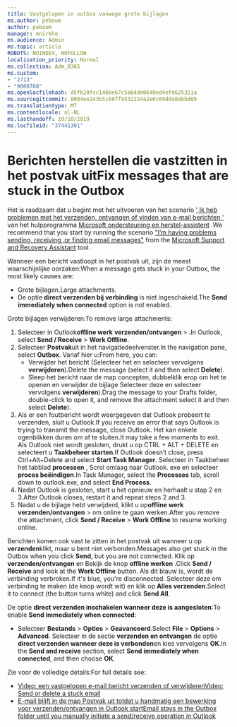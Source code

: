 ```yaml
---
title: Vastgelopen in outbox vanwege grote bijlagen
ms.author: pebaum
author: pebaum
manager: mnirkhe
ms.audience: Admin
ms.topic: article
ROBOTS: NOINDEX, NOFOLLOW
localization_priority: Normal
ms.collection: Adm_O365
ms.custom:
- "2713"
- "9000768"
ms.openlocfilehash: d5fb20fcc146be67c5a04de0640ed4efd625311a
ms.sourcegitcommit: 8004ee243b5c68ff9532224a2e6c69dda0abbd0b
ms.translationtype: MT
ms.contentlocale: nl-NL
ms.lasthandoff: 10/10/2019
ms.locfileid: "37441301"
---
```

# <a name="fix-messages-that-are-stuck-in-the-outbox"></a><span data-ttu-id="b0a51-102">Berichten herstellen die vastzitten in het postvak uit</span><span class="sxs-lookup"><span data-stu-id="b0a51-102">Fix messages that are stuck in the Outbox</span></span>

<span data-ttu-id="b0a51-103">Het is raadzaam dat u begint met het uitvoeren van het scenario [' Ik heb problemen met het verzenden, ontvangen of vinden van e-mail berichten '](https://aka.ms/SaRA-OutlookSendReceive) van het hulpprogramma [Microsoft ondersteuning en herstel-assistent](https://diagnostics.office.com/#/) .</span><span class="sxs-lookup"><span data-stu-id="b0a51-103">We recommend that you start by running the scenario ["I’m having problems sending, receiving, or finding email messages"](https://aka.ms/SaRA-OutlookSendReceive) from the [Microsoft Support and Recovery Assistant](https://diagnostics.office.com/#/) tool.</span></span>

<span data-ttu-id="b0a51-104">Wanneer een bericht vastloopt in het postvak uit, zijn de meest waarschijnlijke oorzaken:</span><span class="sxs-lookup"><span data-stu-id="b0a51-104">When a message gets stuck in your Outbox, the most likely causes are:</span></span>
- <span data-ttu-id="b0a51-105">Grote bijlagen.</span><span class="sxs-lookup"><span data-stu-id="b0a51-105">Large attachments.</span></span>
- <span data-ttu-id="b0a51-106">De optie **direct verzenden bij verbinding** is niet ingeschakeld.</span><span class="sxs-lookup"><span data-stu-id="b0a51-106">The **Send immediately when connected** option is not enabled.</span></span>

<span data-ttu-id="b0a51-107">Grote bijlagen verwijderen:</span><span class="sxs-lookup"><span data-stu-id="b0a51-107">To remove large attachments:</span></span> 

1. <span data-ttu-id="b0a51-108">Selecteer in Outlook**offline werk** **verzenden/ontvangen** > .</span><span class="sxs-lookup"><span data-stu-id="b0a51-108">In Outlook, select **Send / Receive** > **Work Offline**.</span></span> 
2. <span data-ttu-id="b0a51-109">Selecteer **Postvak**uit in het navigatiedeelvenster.</span><span class="sxs-lookup"><span data-stu-id="b0a51-109">In the navigation pane, select **Outbox**.</span></span> <span data-ttu-id="b0a51-110">Vanaf hier u:</span><span class="sxs-lookup"><span data-stu-id="b0a51-110">From here, you can:</span></span> 
    - <span data-ttu-id="b0a51-111">Verwijder het bericht (Selecteer het en selecteer vervolgens **verwijderen**).</span><span class="sxs-lookup"><span data-stu-id="b0a51-111">Delete the message (select it and then select **Delete**).</span></span>
    - <span data-ttu-id="b0a51-112">Sleep het bericht naar de map concepten, dubbelklik erop om het te openen en verwijder de bijlage Selecteer deze en selecteer vervolgens **verwijderen**).</span><span class="sxs-lookup"><span data-stu-id="b0a51-112">Drag the message to your Drafts folder, double-click to open it, and remove the attachment select it and then select **Delete**).</span></span>
3. <span data-ttu-id="b0a51-113">Als er een foutbericht wordt weergegeven dat Outlook probeert te verzenden, sluit u Outlook.</span><span class="sxs-lookup"><span data-stu-id="b0a51-113">If you receive an error that says Outlook is trying to transmit the message, close Outlook.</span></span> <span data-ttu-id="b0a51-114">Het kan enkele ogenblikken duren om af te sluiten.</span><span class="sxs-lookup"><span data-stu-id="b0a51-114">It may take a few moments to exit.</span></span> <span data-ttu-id="b0a51-115">Als Outlook niet wordt gesloten, drukt u op CTRL + ALT + DELETE en selecteert u **Taakbeheer starten**.</span><span class="sxs-lookup"><span data-stu-id="b0a51-115">If Outlook doesn’t close, press Ctrl+Alt+Delete and select **Start Task Manager**.</span></span> <span data-ttu-id="b0a51-116">Selecteer in Taakbeheer het tabblad **processen** , Scrol omlaag naar Outlook. exe en selecteer **proces beëindigen**.</span><span class="sxs-lookup"><span data-stu-id="b0a51-116">In Task Manager, select the **Processes** tab, scroll down to outlook.exe, and select **End Process**.</span></span>
4. <span data-ttu-id="b0a51-117">Nadat Outlook is gesloten, start u het opnieuw en herhaalt u stap 2 en 3.</span><span class="sxs-lookup"><span data-stu-id="b0a51-117">After Outlook closes, restart it and repeat steps 2 and 3.</span></span> 
5. <span data-ttu-id="b0a51-118">Nadat u de bijlage hebt verwijderd, klikt u op**offline werk** **verzenden/ontvangen** > om online te gaan werken.</span><span class="sxs-lookup"><span data-stu-id="b0a51-118">After you remove the attachment, click **Send / Receive** > **Work Offline** to resume working online.</span></span> 

<span data-ttu-id="b0a51-119">Berichten komen ook vast te zitten in het postvak uit wanneer u op **verzenden**klikt, maar u bent niet verbonden.</span><span class="sxs-lookup"><span data-stu-id="b0a51-119">Messages also get stuck in the Outbox when you click **Send**, but you are not connected.</span></span> <span data-ttu-id="b0a51-120">Klik op **verzenden/ontvangen** en Bekijk de knop **offline werken** .</span><span class="sxs-lookup"><span data-stu-id="b0a51-120">Click **Send / Receive** and look at the **Work Offline** button.</span></span> <span data-ttu-id="b0a51-121">Als dit blauw is, wordt de verbinding verbroken.</span><span class="sxs-lookup"><span data-stu-id="b0a51-121">If it's blue, you're disconnected.</span></span> <span data-ttu-id="b0a51-122">Selecteer deze om verbinding te maken (de knop wordt wit) en klik op **Alles verzenden**.</span><span class="sxs-lookup"><span data-stu-id="b0a51-122">Select it to connect (the button turns white) and click **Send All**.</span></span>
 
<span data-ttu-id="b0a51-123">De optie **direct verzenden inschakelen wanneer deze is aangesloten**:</span><span class="sxs-lookup"><span data-stu-id="b0a51-123">To enable **Send immediately when connected**:</span></span>
 
- <span data-ttu-id="b0a51-124">Selecteer **Bestands** > **Opties** >  **Geavanceerd**.</span><span class="sxs-lookup"><span data-stu-id="b0a51-124">Select **File** > **Options** >  **Advanced**.</span></span>
<span data-ttu-id="b0a51-125">Selecteer in de sectie **verzenden en ontvangen** de optie **direct verzenden wanneer deze is verbonden**en kies vervolgens **OK**.</span><span class="sxs-lookup"><span data-stu-id="b0a51-125">In the **Send and receive** section, select **Send immediately when connected**, and then choose **OK**.</span></span>
 
<span data-ttu-id="b0a51-126">Zie voor de volledige details:</span><span class="sxs-lookup"><span data-stu-id="b0a51-126">For full details see:</span></span>
- [<span data-ttu-id="b0a51-127">Video: een vastgelopen e-mail bericht verzenden of verwijderen</span><span class="sxs-lookup"><span data-stu-id="b0a51-127">Video: Send or delete a stuck email</span></span>](https://support.office.com/article/Video-Send-or-delete-an-email-stuck-in-your-outbox-26d5d34a-4e5f-444a-a9e8-44db04a94dec) 
- [<span data-ttu-id="b0a51-128">E-mail blijft in de map Postvak uit totdat u handmatig een bewerking voor verzenden/ontvangen in Outlook start</span><span class="sxs-lookup"><span data-stu-id="b0a51-128">Email stays in the Outbox folder until you manually initiate a send/receive operation in Outlook</span></span>](https://support.microsoft.com/help/2797572/email-stays-in-the-outbox-folder-until-you-manually-initiate-a-send-re)
